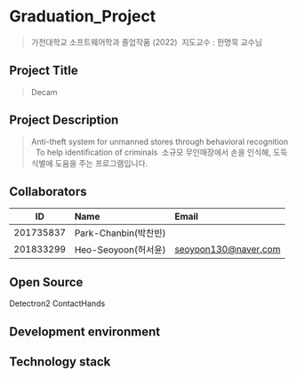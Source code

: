 # Graduation_Project
> 가천대학교 소프트웨어학과 졸업작품 (2022)&nbsp;
> 지도교수 : 한명묵 교수님
## Project Title 
> Decam

## Project Description
> Anti-theft system for unmanned stores through behavioral recognition &nbsp;
> To help identification of criminals&nbsp;
> 소규모 무인매장에서 손을 인식해, 도둑 식별에 도움을 주는 프로그램입니다. 

## Collaborators
| ID         | Name                 | Email                      |
| ---------- | :------------------- | :------------------------- |
| 201735837  | Park-Chanbin(박찬빈)     |        |
| 201833299  | Heo-Seoyoon(허서윤)   | seoyoon130@naver.com       |

## Open Source
Detectron2
ContactHands

## Development environment 
## Technology stack
